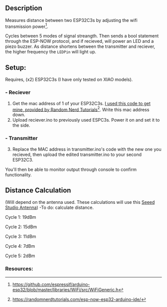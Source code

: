## Description

Measures distance between two ESP32C3s by adjusting the wifi transmission power[^1].

Cycles between 5 modes of signal streangth. Then sends a bool statement through the ESP-NOW protocol, and if recieved, will power an LED and a piezo buzzer. As distance shortens between the transmitter and reciever, the higher frequency the `LEDPin` will light up.

## Setup:
Requires, (x2) ESP32C3s (I have only tested on XIAO models).

### - Reciever
  1) Get the mac address of 1 of your ESP32C3s. [I used this code to get mine, provided by Random Nerd Tutorials](https://raw.githubusercontent.com/RuiSantosdotme/Random-Nerd-Tutorials/master/Projects/ESP32/ESP32_Get_MAC_Address.ino)[^2]. Write this mac address down.
  2) Upload reciever.ino to previously used ESPC3s. Power it on and set it to the side.
### - Transmitter
  3) Replace the MAC address in transmitter.ino's code with the new one you recieved, then upload the edited transmitter.ino to your second ESP32C3.


You'll then be able to monitor output through console to confirm functionality.

## Distance Calculation
(Will depend on the antenna used. These calculations will use this [Seeed Studio Antenna](https://media-cdn.seeedstudio.com/media/catalog/product/cache/bb49d3ec4ee05b6f018e93f896b8a25d/5/-/5-113991114-xiao-esp32s3-45fontall_1.jpg))
-To do: calculate distance.

Cycle 1: 19dBm

Cycle 2: 15dBm

Cycle 3: 11dBm

Cycle 4: 7dBm

Cycle 5: 2dBm

### Resources:
[^1]: https://github.com/espressif/arduino-esp32/blob/master/libraries/WiFi/src/WiFiGeneric.h
[^2]: https://randomnerdtutorials.com/esp-now-esp32-arduino-ide/
